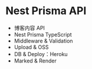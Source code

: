 # Nest Prisma API

- 博客内容 API
- Nest Prisma TypeScript
- Middleware & Validation
- Upload & OSS
- DB & Deploy：Heroku
- Marked & Render
